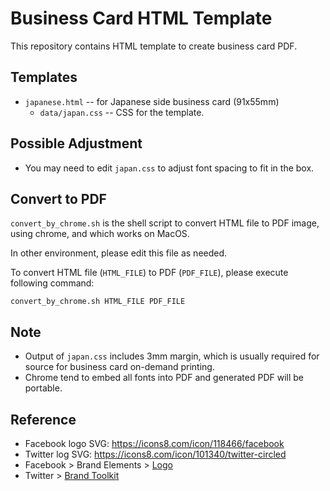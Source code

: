 # Business Card HTML Template

This repository contains HTML template to create business card PDF.

## Templates

- `japanese.html` -- for Japanese side business card (91x55mm)
    - `data/japan.css` -- CSS for the template.

## Possible Adjustment

- You may need to edit `japan.css` to adjust font spacing to fit in the box.

## Convert to PDF

`convert_by_chrome.sh` is the shell script to convert HTML file to PDF image,
using chrome, and which works on MacOS.

In other environment, please edit this file as needed.

To convert HTML file (`HTML_FILE`) to PDF (`PDF_FILE`),
please execute following command:

```
convert_by_chrome.sh HTML_FILE PDF_FILE
```

## Note

- Output of `japan.css` includes 3mm margin, which is usually required for source for business card on-demand printing.
- Chrome tend to embed all fonts into PDF and generated PDF will be portable.

## Reference

- Facebook logo SVG: https://icons8.com/icon/118466/facebook
- Twitter log SVG: https://icons8.com/icon/101340/twitter-circled
- Facebook > Brand Elements > [Logo](https://www.facebook.com/brand/resources/facebookapp/logo)
- Twitter > [Brand Toolkit](https://about.twitter.com/en/who-we-are/brand-toolkit)
